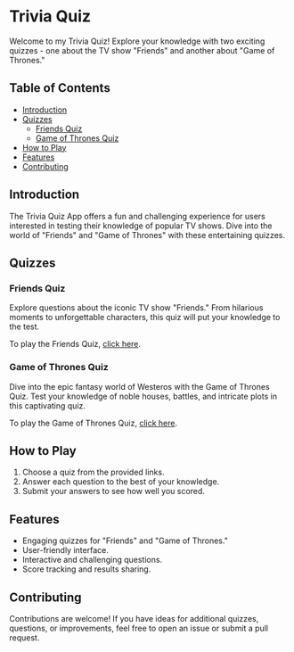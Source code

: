 # Trivia Quiz

Welcome to my Trivia Quiz! Explore your knowledge with two exciting quizzes - one about the TV show "Friends" and another about "Game of Thrones."

## Table of Contents

- [Introduction](#introduction)
- [Quizzes](#quizzes)
  - [Friends Quiz](#friends-quiz)
  - [Game of Thrones Quiz](#game-of-thrones-quiz)
- [How to Play](#how-to-play)
- [Features](#features)
- [Contributing](#contributing)

## Introduction

The Trivia Quiz App offers a fun and challenging experience for users interested in testing their knowledge of popular TV shows. Dive into the world of "Friends" and "Game of Thrones" with these entertaining quizzes.

## Quizzes

### Friends Quiz

Explore questions about the iconic TV show "Friends." From hilarious moments to unforgettable characters, this quiz will put your knowledge to the test.

To play the Friends Quiz, [click here](https://ausmita-barman.github.io/friends.html).

### Game of Thrones Quiz

Dive into the epic fantasy world of Westeros with the Game of Thrones Quiz. Test your knowledge of noble houses, battles, and intricate plots in this captivating quiz.

To play the Game of Thrones Quiz, [click here](https://ausmita-barman.github.io/got.html).

## How to Play

1. Choose a quiz from the provided links.
2. Answer each question to the best of your knowledge.
3. Submit your answers to see how well you scored.


## Features

- Engaging quizzes for "Friends" and "Game of Thrones."
- User-friendly interface.
- Interactive and challenging questions.
- Score tracking and results sharing.

## Contributing

Contributions are welcome! If you have ideas for additional quizzes, questions, or improvements, feel free to open an issue or submit a pull request.
